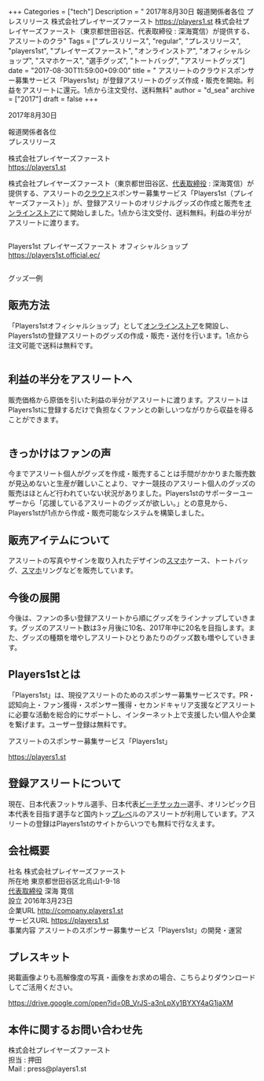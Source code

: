 +++
Categories = ["tech"]
Description = " 2017年8月30日    報道関係者各位 プレスリリース  株式会社プレイヤーズファースト https://players1.st  株式会社プレイヤーズファースト（東京都世田谷区、代表取締役 : 深海寛信）が提供する、アスリートのクラ"
Tags = ["プレスリリース", "regular", "プレスリリース", "players1st", "プレイヤーズファースト", "オンラインストア", "オフィシャルショップ", "スマホケース", "選手グッズ", "トートバッグ", "アスリートグッズ"]
date = "2017-08-30T11:59:00+09:00"
title = " アスリートのクラウドスポンサー募集サービス「Players1st」が登録アスリートのグッズ作成・販売を開始。利益をアスリートに還元。1点から注文受付、送料無料"
author = "d_sea"
archive = ["2017"]
draft = false
+++

<body>
<p>2017年8月30日 <br></p>


<p>報道関係者各位<br>
プレスリリース</p>


<p>株式会社プレイヤーズファースト<br>
<a href="https://players1.st">https://players1.st</a></p>


<p>株式会社プレイヤーズファースト（東京都世田谷区、<a class="keyword" href="http://d.hatena.ne.jp/keyword/%C2%E5%C9%BD%BC%E8%C4%F9%CC%F2">代表取締役</a> : 深海寛信）が提供する、アスリートの<a class="keyword" href="http://d.hatena.ne.jp/keyword/%A5%AF%A5%E9%A5%A6%A5%C9">クラウド</a>スポンサー募集サービス「Players1st（プレイヤーズファースト）」が、登録アスリートのオリジナルグッズの作成と販売を<a class="keyword" href="http://d.hatena.ne.jp/keyword/%A5%AA%A5%F3%A5%E9%A5%A4%A5%F3%A5%B9%A5%C8%A5%A2">オンラインストア</a>にて開始しました。1点から注文受付、送料無料。利益の半分がアスリートに渡ります。</p>


<p><figure class="tmblr-full" data-orig-height="600" data-orig-width="800"><img src="https://cdn-ak.f.st-hatena.com/images/fotolife/d/d_sea/20180823/20180823110354.png" data-orig-height="600" data-orig-width="800" alt=""></figure></p>
<p>Players1st プレイヤーズファースト
オフィシャルショップ
<a href="https://players1st.official.ec/">https://players1st.official.ec/</a>
</p>
<figure class="tmblr-full" data-orig-height="768" data-orig-width="1024"><img src="https://cdn-ak.f.st-hatena.com/images/fotolife/d/d_sea/20180823/20180823110314.png" data-orig-height="768" data-orig-width="1024" alt=""></figure><p>グッズ一例</p>
<h2>販売方法</h2>
<p>「Players1stオフィシャルショップ」として<a class="keyword" href="http://d.hatena.ne.jp/keyword/%A5%AA%A5%F3%A5%E9%A5%A4%A5%F3%A5%B9%A5%C8%A5%A2">オンラインストア</a>を開設し、Players1stの登録アスリートのグッズの作成・販売・送付を行います。1点から注文可能で送料は無料です。</p>
<figure class="tmblr-full" data-orig-height="500" data-orig-width="500"><img src="https://cdn-ak.f.st-hatena.com/images/fotolife/d/d_sea/20180823/20180823110727.png" data-orig-height="500" data-orig-width="500" alt=""></figure><h2>利益の半分をアスリートへ</h2>
<p>販売価格から原価を引いた利益の半分がアスリートに渡ります。アスリートはPlayers1stに登録するだけで負担なくファンとの新しいつながりから収益を得ることができます。</p>
<figure class="tmblr-full" data-orig-height="500" data-orig-width="500"><img src="https://cdn-ak.f.st-hatena.com/images/fotolife/d/d_sea/20180823/20180823110106.png" data-orig-height="500" data-orig-width="500" alt=""></figure><h2>きっかけはファンの声</h2>
<p>今までアスリート個人がグッズを作成・販売することは手間がかかりまた販売数が見込めないと生産が難しいことより、マナー競技のアスリート個人のグッズの販売はほとんど行われていない状況がありました。Players1stのサポーターユーザーから「応援しているアスリートのグッズが欲しい。」との意見から、Players1stが1点から作成・販売可能なシステムを構築しました。</p>
<h2>販売アイテムについて</h2>
<p>アスリートの写真やサインを取り入れたデザインの<a class="keyword" href="http://d.hatena.ne.jp/keyword/%A5%B9%A5%DE%A5%DB">スマホ</a>ケース、トートバッグ、<a class="keyword" href="http://d.hatena.ne.jp/keyword/%A5%B9%A5%DE%A5%DB">スマホ</a>リングなどを販売しています。</p>
<h2>今後の展開</h2>
<p>今後は、ファンの多い登録アスリートから順にグッズをラインナップしていきます。グッズのアスリート数は3ヶ月後に10名、2017年中に20名を目指します。また、グッズの種類を増やしアスリートひとりあたりのグッズ数も増やしていきます。</p>
<h2>Players1stとは</h2>
<p>「Players1st」は、現役アスリートのためのスポンサー募集サービスです。PR・認知向上・ファン獲得・スポンサー獲得・セカンドキャリア支援などアスリートに必要な活動を総合的にサポートし、インターネット上で支援したい個人や企業を繋げます。ユーザー登録は無料です。</p>
<p>
アスリートのスポンサー募集サービス「Players1st」</p>
<p><a href="https://players1.st">
https://players1.st</a></p>
<h2>登録アスリートについて</h2>
<p>現在、日本代表フットサル選手、日本代表<a class="keyword" href="http://d.hatena.ne.jp/keyword/%A5%D3%A1%BC%A5%C1%A5%B5%A5%C3%A5%AB%A1%BC">ビーチサッカー</a>選手、オリンピック日本代表を目指す選手など国内トッ<a class="keyword" href="http://d.hatena.ne.jp/keyword/%A5%D7%A5%EC%A5%D9">プレベ</a>ルのアスリートが利用しています。アスリートの登録はPlayers1stのサイトからいつでも無料で行なえます。</p>
<h2>会社概要</h2>
<p>社名               株式会社プレイヤーズファースト<br>所在地           東京都世田谷区北烏山1-9-18 <br><a class="keyword" href="http://d.hatena.ne.jp/keyword/%C2%E5%C9%BD%BC%E8%C4%F9%CC%F2">代表取締役</a>    深海 寛信<br>設立               2016年3月23日 <br>企業URL        <a href="http://company.players1.st">http://company.players1.st</a> <br>サービスURL <a href="https://players1.st">https://players1.st</a> <br>事業内容        アスリートのスポンサー募集サービス「Players1st」の開発・運営</p>
<h2>プレスキット</h2>
<p>掲載画像よりも高解像度の写真・画像をお求めの場合、こちらよりダウンロードしてご活用ください。</p>
<p>
<a href="https://drive.google.com/open?id=0B_VrJS-a3nLpXy1BYXY4aG1jaXM">https://drive.google.com/open?id=0B_VrJS-a3nLpXy1BYXY4aG1jaXM</a></p>
<h2>本件に関するお問い合わせ先</h2>
<p>株式会社プレイヤーズファースト<br>担当 : 押田<br>Mail : press@players1.st</p>
</body>
